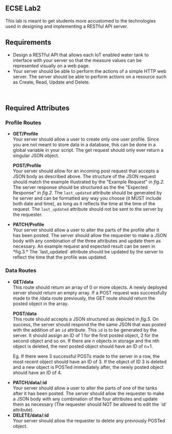 <h2>ECSE Lab2</h2>
This lab is meant to get students more accustomed to the technologies used in designing and implementing a RESTful API server.
<h2> Requirements</h2>
<ul>
<li>Design a RESTful API that allows each IoT enabled water tank to interface with your server so that the measure values can be represented visually on a web page.</li>
<li>Your server should be able to perform the actions of a simple HTTP web server. The server should be able to perform actions on a resource such as Create, Read, Update and Delete. </li>
</ul>

</br>
<h2><strong>Required Attributes</strong></h3>
<h3><strong>Profile Routes</strong></h3>
<ul>
<li> <strong>GET/Profile</strong>
 </br>
 Your server should allow a user to create only one user profile. Since you are not meant to store data in a database, this can be done in a global variable in your script. The get request should only ever return a singular JSON object.

<strong>POST/Profile</strong>
</br>
Your server should allow for an incoming post request that accepts a JSON body as described above. The structure of the JSON request should match the example illustrated by the "Example Request" in _fig.2._ The server response should be structured as the the "Expected Response" in _fig.2._ The `last_updated` attribute should be generated by he server and can be formatted any way you choose (it MUST include both date and time), as long as it reflects the time at the time of the request. The `last_updated` attribute should not be sent to the server by the requester.

</li>

<li><strong>PATCH/Profile</strong>
</br>
Your server should allow a user to alter the parts of the profile after it has been posted. The server should allow the requester to make a JSON body with any combination of the three attributes and update them as necessary. An example request and expected result can be seen in *fig.3.* The `last_updated` attribute should be updated by the server to reflect the time that the profile was updated.

</li>
</ul>
<h3><strong>Data Routes</strong></h3>
<ul>
<li> <strong>GET/data</strong>
 </br>
 This route should return an array of 0 or more objects. A newly deployed server should return an empty array.  If a POST request was successfully made to the /data route previously, the GET route should return the posted object in the array.

<strong>POST/data</strong>
</br>
This route should accepts a JSON structured as depicted in _fig.5._ On success, the server should respond the the same JSON that was posted with the addition of an `id` attribute. This `id` is to be generated by the server. It should assign an ID of 1 for the first posted object, 2 for the second object and so on. If there are n objects in storage and the nth object is deleted, the next posted object should have an ID of n+1.

Eg. If there were 3 successful POSTs made to the server in a row, the most recent object should have an ID of 3. If the object of ID 3 is deleted and a new object is POSTed immediately after, the newly posted object should have an ID of 4.

</li>

<li><strong>PATCH/data/:id</strong>
</br>
Your server should allow a user to alter the parts of one of the tanks after it has been posted. The server should allow the requester to make a JSON body with any combination of the four attributes and update them as necessary (The requester should NOT be allowed to edit the `id` attribute).

</li>
<li><strong>DELETE/data/:id</strong>
</br>
Your server should allow the requester to delete any previously POSTed object.

</li>
</ul>
